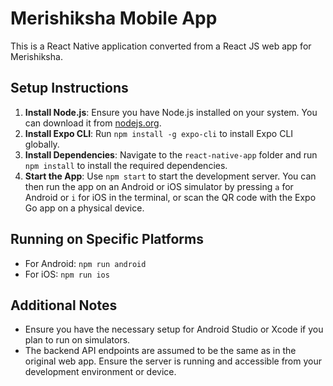 # Merishiksha Mobile App

This is a React Native application converted from a React JS web app for Merishiksha.

## Setup Instructions

1. **Install Node.js**: Ensure you have Node.js installed on your system. You can download it from [nodejs.org](https://nodejs.org/).
2. **Install Expo CLI**: Run `npm install -g expo-cli` to install Expo CLI globally.
3. **Install Dependencies**: Navigate to the `react-native-app` folder and run `npm install` to install the required dependencies.
4. **Start the App**: Use `npm start` to start the development server. You can then run the app on an Android or iOS simulator by pressing `a` for Android or `i` for iOS in the terminal, or scan the QR code with the Expo Go app on a physical device.

## Running on Specific Platforms
- For Android: `npm run android`
- For iOS: `npm run ios`

## Additional Notes
- Ensure you have the necessary setup for Android Studio or Xcode if you plan to run on simulators.
- The backend API endpoints are assumed to be the same as in the original web app. Ensure the server is running and accessible from your development environment or device.
